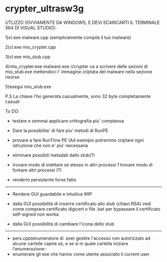 # crypter_ultrasw3g
UTLIZZO (OVVIAMENTE DA WINDOWS, E DEVI SCARICARTI IL TERMINALE X64 DI VISUAL STUDIO):

1)cl.exe malware.cpp (semplicemente compila il tuo malware)

2)cl.exe mio_crypter.cpp

3)cl.exe mio_stub.cpp

4)mio_crypter.exe malware.exe  //crypter va a scrivere delle sezioni di mio_stub.exe mettendoci l' immagine criptata del malware nella sezione risorse

5)esegui mio_stub.exe


P.S La chiave l'ho generata casualmente, sono 32 byte completamente casuali



To DO:

- testare e semmai applicare crittografia piu' complessa

- Dare la possibilita' di fare piu' metodi di RunPE

- provare  a fare RunTime PE (Ad esempio potremmo criptare ogni istruzione che non e' piu' necessaria

- eliminare possibili metadati dallo stub(?)

- trovare modo di iniettare se stesso in altri processi
    1 trovare modo di forkare altri processi (?)
    
- renderlo persistente
    forse fatto 
- ---------------------------------------------- -

- Rendere GUI guardabile e intuitiva
    WIP

- dalla GUI possibilità di inserire certificato allo stub (chiavi RSA)
    vedi come comprare certificato digicert o file .bat per bypassare
    il certificato self-signed non worka 
    
- dalla GUI possibilità di cambiare l'icona dello stub
- ------------------------------------------------------------- -

- pers.cpp(enumeratore di .exe) gestire l'accesso non autorizzato ad alcune cartelle
    capire se, e se si in quale cartella iniziare l'enumerazione-
- enumerare gli exe che hanno come utente associato il current user 
 




